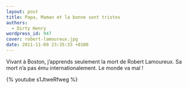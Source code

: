 ```yaml
---
layout: post
title: Papa, Maman et la bonne sont tristes
authors:
  - Dirty Henry
wordpress_id: 947
cover: robert-lamoureux.jpg
date: 2011-11-09 23:35:33 +0100
---
```


Vivant à Boston, j’apprends seulement la mort de Robert Lamoureux. Sa mort n’a
pas ému internationalement. Le monde va mal !

{% youtube s1JtweRfweg %}
